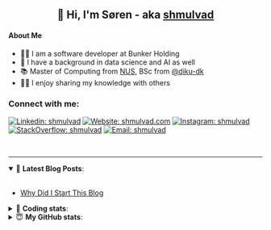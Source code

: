 <h2 align="center">
	👋 Hi, I'm Søren - aka <a href="https://shmulvad.com">shmulvad</a>
</h2>

#### About Me
- 👨‍💻 I am a software developer at Bunker Holding
- 🤖 I have a background in data science and AI as well
- 📚 Master of Computing from [NUS], BSc from [@diku-dk]
- 👨‍🏫 I enjoy sharing my knowledge with others

### Connect with me:

[![Linkedin: shmulvad](https://img.shields.io/badge/shmulvad-blue?style=flat&logo=Linkedin&logoColor=white)][linkedin]
[![Website: shmulvad.com](https://img.shields.io/badge/shmulvad.com-47CCCC?&style=flat&logo=Google-Chrome&logoColor=white)][website]
[![Instagram: shmulvad](https://img.shields.io/badge/-@shmulvad-purple?style=flat&logo=Instagram&logoColor=white)][instagram]
[![StackOverflow: shmulvad](https://img.shields.io/badge/shmulvad-FE7A16?style=flat&logo=stack-overflow&logoColor=white)][stackOverflow]
[![Email: shmulvad](https://img.shields.io/badge/shmulvad-D14836?style=flat&logo=gmail&logoColor=white)][mail]

<br />

---

<details open>
 <summary>📕 <b>Latest Blog Posts</b>: </summary>

<br>

<!-- BLOG-POST-LIST:START -->
- [Why Did I Start This Blog](https://shmulvad.com/blog/why-did-start-this-blog)
<!-- BLOG-POST-LIST:END -->

</details>

<!-- --- -->

<details>
 <summary>🤖 <b>Coding stats</b>: </summary>

<br>

NOTE: Doesn't track coding at work.

<!--START_SECTION:waka-->
![Code Time](http://img.shields.io/badge/Code%20Time-3%2C130%20hrs%2011%20mins-blue)

**I'm an Early 🐤** 

```text
🌞 Morning                2247 commits        ██████░░░░░░░░░░░░░░░░░░░   24.35 % 
🌆 Daytime                3379 commits        █████████░░░░░░░░░░░░░░░░   36.61 % 
🌃 Evening                2571 commits        ███████░░░░░░░░░░░░░░░░░░   27.86 % 
🌙 Night                  1032 commits        ███░░░░░░░░░░░░░░░░░░░░░░   11.18 % 
```


📊 **This Week I Spent My Time On** 

```text
💬 Programming Languages: 
Python                   2 hrs 37 mins       ███████████████░░░░░░░░░░   60.59 % 
Other                    51 mins             █████░░░░░░░░░░░░░░░░░░░░   19.82 % 
Bash                     22 mins             ██░░░░░░░░░░░░░░░░░░░░░░░   08.53 % 
JSON                     12 mins             █░░░░░░░░░░░░░░░░░░░░░░░░   04.65 % 
TypeScript               9 mins              █░░░░░░░░░░░░░░░░░░░░░░░░   03.70 % 

🔥 Editors: 
VS Code                  3 hrs 31 mins       ████████████████████░░░░░   81.12 % 
Zsh                      49 mins             █████░░░░░░░░░░░░░░░░░░░░   18.88 % 

🐱‍💻 Projects: 
km24-core                4 hrs 20 mins       █████████████████████████   99.97 % 
company-scrapers         0 secs              ░░░░░░░░░░░░░░░░░░░░░░░░░   00.03 % 
```


 Last Updated on 14/07/2025 19:00:02 UTC
<!--END_SECTION:waka-->

</details>

<!-- --- -->

<details>
 <summary>😇 <b>My GitHub stats</b>: </summary>

<br>

<img align="left" alt="shmulvad's Github Stats" src="https://github-readme-stats.vercel.app/api?username=shmulvad&show_icons=true&hide_border=true" />

</details>



[website]: https://shmulvad.com
[linkedin]: https://linkedin.com/in/shmulvad
[instagram]: https://instagram.com/shmulvad
[stackOverflow]: https://stackoverflow.com/users/9248793/shmulvad
[mail]: mailto:shmulvad@gmail.com
[@diku-dk]: https://github.com/diku-dk
[github]: https://github.com/shmulvad
[NUS]: https://www.nus.edu.sg
